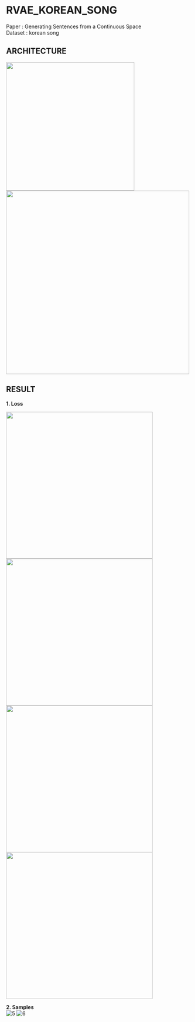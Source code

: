 # RVAE_KOREAN_SONG

Paper   : Generating Sentences from a Continuous Space  
Dataset : korean song

ARCHITECTURE
-------------------------------------------------------------------
<div>
 <img width="350" src = "https://user-images.githubusercontent.com/19617361/40268430-01444668-5ba8-11e8-9f47-0463e5757075.png">
 <img width="500" src = "https://user-images.githubusercontent.com/19617361/40268436-1095580a-5ba8-11e8-8f3a-aafe79328b4b.png">
</div>


RESULT
-------------------------------------------------------------------
**1. Loss**  
<div>
 <img width="400" src = "https://user-images.githubusercontent.com/19617361/41084797-0d1fef60-6a70-11e8-9ad3-ae97946028b7.PNG">
 <img width="400" src = "https://user-images.githubusercontent.com/19617361/41084773-ffb1711e-6a6f-11e8-8344-112a2dfbbe7f.PNG">
</div>
<div>
 <img width="400" src = "https://user-images.githubusercontent.com/19617361/41084811-17c7ab4c-6a70-11e8-8b84-7c7a85012f7b.PNG">
 <img width="400" src = "https://user-images.githubusercontent.com/19617361/41084821-1fa37544-6a70-11e8-8cf1-25bcfc1595c9.PNG">
</div>

**2. Samples**  
![5](https://user-images.githubusercontent.com/19617361/41084949-81eb3ef8-6a70-11e8-8cab-cec235763120.png)
![6](https://user-images.githubusercontent.com/19617361/41084919-6854f8e4-6a70-11e8-9727-34b6fa91f8f9.png)



